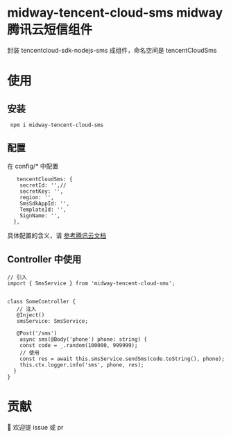 # midway-tencent-cloud-sms midway 腾讯云短信组件

封装 tencentcloud-sdk-nodejs-sms 成组件，命名空间是 tencentCloudSms

# 使用

## 安装

```
 npm i midway-tencent-cloud-sms

```

## 配置

在 config/\* 中配置

```
   tencentCloudSms: {
    secretId: '',//
    secretKey: '',
    region: '',
    SmsSdkAppId: '',
    TemplateId: '',
    SignName: '',
  },
```

具体配置的含义，请
[参考腾讯云文档](https://cloud.tencent.com/document/product/382/43197)

## Controller 中使用

```
// 引入
import { SmsService } from 'midway-tencent-cloud-sms';


class SomeController {
   // 注入
   @Inject()
   smsService: SmsService;

   @Post('/sms')
    async sms(@Body('phone') phone: string) {
    const code = _.random(100000, 999999);
    // 使用
    const res = await this.smsService.sendSms(code.toString(), phone);
    this.ctx.logger.info('sms', phone, res);
  }
}

```

# 贡献

👏 欢迎提 issue 或 pr
